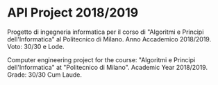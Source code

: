 # API Project 2018/2019

Progetto di ingegneria informatica per il corso di "Algoritmi e Principi dell'Informatica" al Politecnico di Milano. Anno Accademico 2018/2019. Voto: 30/30 e Lode.

Computer engineering project for the course: "Algoritmi e Principi dell'Informatica" at "Politecnico di Milano". Academic Year 2018/2019. Grade: 30/30 Cum Laude.
